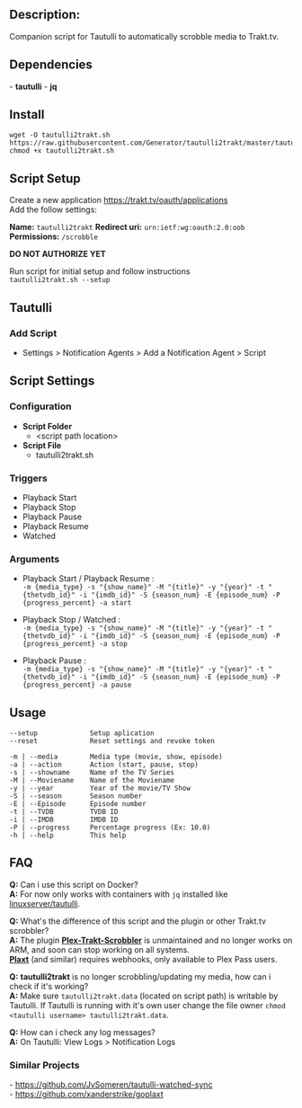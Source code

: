 
## Description: 
Companion script for Tautulli to automatically scrobble media to Trakt.tv.

## Dependencies
\- **tautulli**
\- **jq**

## Install 
    wget -O tautulli2trakt.sh https://raw.githubusercontent.com/Generator/tautulli2trakt/master/tautulli2trakt.sh
    chmod +x tautulli2trakt.sh

## Script Setup
Create a new application https://trakt.tv/oauth/applications  
Add the follow settings:

**Name:** `tautulli2trakt`
**Redirect uri:** `urn:ietf:wg:oauth:2.0:oob`
**Permissions:** `/scrobble`


**DO NOT AUTHORIZE YET**

Run script for initial setup and follow instructions  
`tautulli2trakt.sh --setup`


## Tautulli

### Add Script
- Settings > Notification Agents > Add a Notification Agent > Script

## Script Settings

### Configuration
- **Script Folder**
  - \<script path location\>
- **Script File**
  - tautulli2trakt.sh

### Triggers
- Playback Start 
- Playback Stop
- Playback Pause
- Playback Resume
- Watched 

### Arguments
- Playback Start / Playback Resume :  
`-m {media_type} -s "{show_name}" -M "{title}" -y "{year}" -t "{thetvdb_id}" -i "{imdb_id}" -S {season_num} -E {episode_num} -P {progress_percent} -a start`  

- Playback Stop / Watched :  
`-m {media_type} -s "{show_name}" -M "{title}" -y "{year}" -t "{thetvdb_id}" -i "{imdb_id}" -S {season_num} -E {episode_num} -P {progress_percent} -a stop` 

- Playback Pause :   
`-m {media_type} -s "{show_name}" -M "{title}" -y "{year}" -t "{thetvdb_id}" -i "{imdb_id}" -S {season_num} -E {episode_num} -P {progress_percent} -a pause`


## Usage
```
--setup             Setup aplication
--reset             Reset settings and revoke token

-m | --media        Media type (movie, show, episode)
-a | --action       Action (start, pause, stop)
-s | --showname     Name of the TV Series
-M | --Moviename    Name of the Moviename
-y | --year         Year of the movie/TV Show
-S | --season       Season number
-E | --Episode      Episode number
-t | --TVDB         TVDB ID
-i | --IMDB         IMDB ID
-P | --progress     Percentage progress (Ex: 10.0)
-h | --help         This help
```

## FAQ
**Q:** Can i use this script on Docker?  
**A:** For now only works with containers with `jq` installed like [linuxserver/tautulli](https://hub.docker.com/r/linuxserver/tautulli).

**Q:** What's the difference of this script and the plugin or other Trakt.tv scrobbler?  
**A:** The plugin **[Plex-Trakt-Scrobbler](https://github.com/trakt/Plex-Trakt-Scrobbler)** is unmaintained and no longer works on ARM, and soon can stop working on all systems.  
[**Plaxt**](https://plaxt.astandke.com/) (and similar) requires webhooks, only available to Plex Pass users.

**Q:** **tautulli2trakt** is no longer scrobbling/updating my media, how can i check if it's working?  
**A:** Make sure `tautulli2trakt.data` (located on script path) is writable by Tautulli. If Tautulli is running with it's own user change the file owner `chmod <tautulli username> tautulli2trakt.data`.

**Q:** How can i check any log messages?  
**A:** On Tautulli: View Logs > Notification Logs

### Similar Projects 

\- https://github.com/JvSomeren/tautulli-watched-sync   
\- https://github.com/xanderstrike/goplaxt
